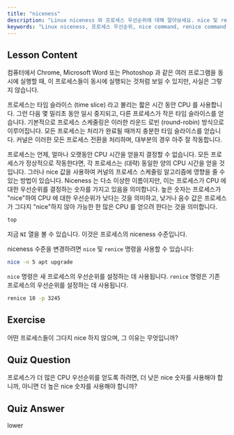 ```yaml
---
title: "niceness"
description: "Linux niceness 와 프로세스 우선순위에 대해 알아보세요. nice 및 renice 명령을 이해하여 프로세스의 CPU 시간을 관리하세요. 시스템 성능을 향상시키세요!"
keywords: "Linux niceness, 프로세스 우선순위, nice command, renice command, Linux 튜토리얼, CPU 스케줄링, 초보자 Linux, Linux 가이드"
---
```


## Lesson Content

컴퓨터에서 Chrome, Microsoft Word 또는 Photoshop 과 같은 여러 프로그램을 동시에 실행할 때, 이 프로세스들이 동시에 실행되는 것처럼 보일 수 있지만, 사실은 그렇지 않습니다.

프로세스는 타임 슬라이스 (time slice) 라고 불리는 짧은 시간 동안 CPU 를 사용합니다. 그런 다음 몇 밀리초 동안 일시 중지되고, 다른 프로세스가 작은 타임 슬라이스를 얻습니다. 기본적으로 프로세스 스케줄링은 이러한 라운드 로빈 (round-robin) 방식으로 이루어집니다. 모든 프로세스는 처리가 완료될 때까지 충분한 타임 슬라이스를 얻습니다. 커널은 이러한 모든 프로세스 전환을 처리하며, 대부분의 경우 아주 잘 작동합니다.

프로세스는 언제, 얼마나 오랫동안 CPU 시간을 얻을지 결정할 수 없습니다. 모든 프로세스가 정상적으로 작동한다면, 각 프로세스는 (대략) 동일한 양의 CPU 시간을 얻을 것입니다. 그러나 nice 값을 사용하여 커널의 프로세스 스케줄링 알고리즘에 영향을 줄 수 있는 방법이 있습니다. Niceness 는 다소 이상한 이름이지만, 이는 프로세스가 CPU 에 대한 우선순위를 결정하는 숫자를 가지고 있음을 의미합니다. 높은 숫자는 프로세스가 "nice"하여 CPU 에 대한 우선순위가 낮다는 것을 의미하고, 낮거나 음수 값은 프로세스가 그다지 "nice"하지 않아 가능한 한 많은 CPU 를 얻으려 한다는 것을 의미합니다.

```bash
top
```

지금 `NI` 열을 볼 수 있습니다. 이것은 프로세스의 niceness 수준입니다.

niceness 수준을 변경하려면 `nice` 및 `renice` 명령을 사용할 수 있습니다:

```bash
nice -n 5 apt upgrade
```

`nice` 명령은 새 프로세스의 우선순위를 설정하는 데 사용됩니다. `renice` 명령은 기존 프로세스의 우선순위를 설정하는 데 사용됩니다.

```bash
renice 10 -p 3245
```

## Exercise

어떤 프로세스들이 그다지 nice 하지 않으며, 그 이유는 무엇입니까?

## Quiz Question

프로세스가 더 많은 CPU 우선순위를 얻도록 하려면, 더 낮은 nice 숫자를 사용해야 합니까, 아니면 더 높은 nice 숫자를 사용해야 합니까?

## Quiz Answer

lower
